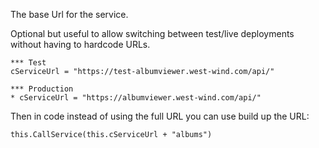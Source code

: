 ﻿The base Url for the service. 

Optional but useful to allow switching between test/live deployments without having to hardcode URLs.

```foxpro
*** Test
cServiceUrl = "https://test-albumviewer.west-wind.com/api/"

*** Production
* cServiceUrl = "https://albumviewer.west-wind.com/api/"
```

Then in code instead of using the full URL you can use build up the URL:

```foxpro
this.CallService(this.cServiceUrl + "albums")
```